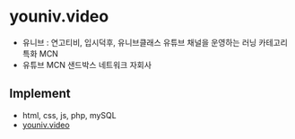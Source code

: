 # youniv.video
- 유니브 : 연고티비, 입시덕후, 유니브클래스 유튜브 채널을 운영하는 러닝 카테고리 특화 MCN
- 유튜브 MCN 샌드박스 네트워크 자회사 

## Implement 
- html, css, js, php, mySQL
- [youniv.video](http://www.youniv.video/)
